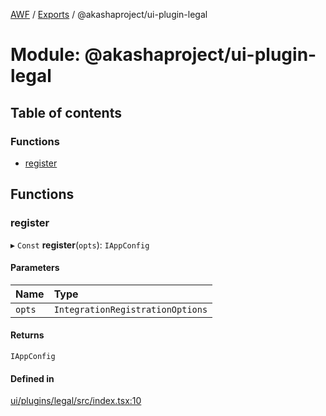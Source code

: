 [AWF](../README.md) / [Exports](../modules.md) / @akashaproject/ui-plugin-legal

# Module: @akashaproject/ui-plugin-legal

## Table of contents

### Functions

- [register](_akashaproject_ui_plugin_legal.md#register)

## Functions

### register

▸ `Const` **register**(`opts`): `IAppConfig`

#### Parameters

| Name | Type |
| :------ | :------ |
| `opts` | `IntegrationRegistrationOptions` |

#### Returns

`IAppConfig`

#### Defined in

[ui/plugins/legal/src/index.tsx:10](https://github.com/AKASHAorg/akasha-world-framework/blob/d41b6a20/ui/plugins/legal/src/index.tsx#L10)
